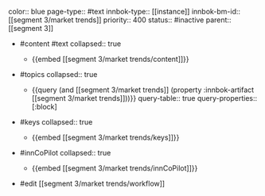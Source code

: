 color:: blue
page-type:: #text
innbok-type:: [[instance]]
innbok-bm-id:: [[segment 3/market trends]]
priority:: 400
status:: #inactive
parent:: [[segment 3]]

- #content #text
  collapsed:: true
	- {{embed [[segment 3/market trends/content]]}}
- #topics
   collapsed:: true
    - {{query (and [[segment 3/market trends]] (property :innbok-artifact [[segment 3/market trends]]))}}
      query-table:: true
      query-properties:: [:block]
- #keys
  collapsed:: true
	- {{embed [[segment 3/market trends/keys]]}}
- #innCoPilot
   collapsed:: true
	 - {{embed [[segment 3/market trends/innCoPilot]]}}

- #edit [[segment 3/market trends/workflow]]

